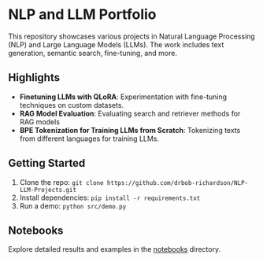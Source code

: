 # NLP and LLM Portfolio

This repository showcases various projects in Natural Language Processing (NLP) and Large Language Models (LLMs). The work includes text generation, semantic search, fine-tuning, and more.

## Highlights
- **Finetuning LLMs with QLoRA**: Experimentation with fine-tuning techniques on custom datasets.
- **RAG Model Evaluation**: Evaluating search and retriever methods for RAG models
- **BPE Tokenization for Training LLMs from Scratch**: Tokenizing texts from different languages for training LLMs. 

## Getting Started
1. Clone the repo: `git clone https://github.com/drbob-richardson/NLP-LLM-Projects.git`
2. Install dependencies: `pip install -r requirements.txt`
3. Run a demo: `python src/demo.py`

## Notebooks
Explore detailed results and examples in the [notebooks](notebooks/) directory.



